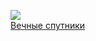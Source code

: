 ![](/books/nonf_publicism/Дмитрий%20Сергеевич%20Мережковский/Вечные%20спутники.jpg)  
[Вечные спутники](/books/nonf_publicism/Дмитрий%20Сергеевич%20Мережковский/Вечные%20спутники)
